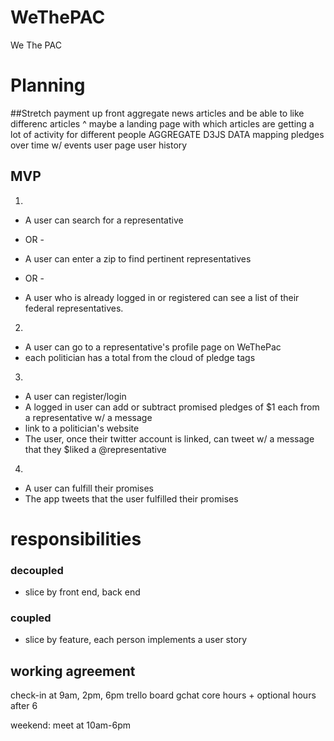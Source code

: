 # WeThePAC
We The PAC



# Planning
##Stretch
payment up front
aggregate news articles and be able to like differenc articles
^ maybe a landing page with which articles are getting a lot of activity for different people
AGGREGATE D3JS DATA mapping pledges over time w/ events
user page
user history

## MVP

1.
* A user can search for a representative
- OR - 
* A user can enter a zip to find pertinent representatives
- OR - 
* A user who is already logged in or registered can see a list of their federal representatives.

2.
* A user can go to a representative's profile page on WeThePac
* each politician has a total from the cloud of pledge tags

3. 
* A user can register/login
* A logged in user can add or subtract promised pledges of $1 each from a representative w/ a message
* link to a politician's website
* The user, once their twitter account is linked, can tweet w/ a message that they $liked a @representative

4. 
* A user can fulfill their promises
* The app tweets that the user fulfilled their promises




# responsibilities
### decoupled
* slice by front end, back end

### coupled
* slice by feature, each person implements a user story

## working agreement
check-in at 9am, 2pm, 6pm
trello board
gchat
core hours + optional hours after 6

weekend: meet at 10am-6pm